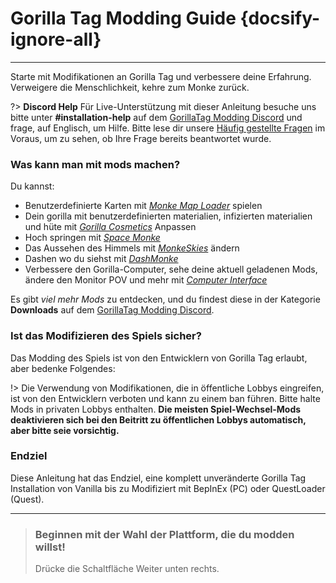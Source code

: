# Gorilla Tag Modding Guide {docsify-ignore-all}
---
Starte mit Modifikationen an Gorilla Tag und verbessere deine Erfahrung.  
Verweigere die Menschlichkeit, kehre zum Monke zurück.

<div class="horizontal bordered" data-ea-publisher="gorillatagmodding-burrito-software" data-ea-type="image" data-ea-manual="true" id="introduction"></div>

?> **Discord Help** Für Live-Unterstützung mit dieser Anleitung besuche uns bitte unter **#installation-help** auf dem [GorillaTag Modding Discord](https://discord.gg/b2MhDBAzTv) und frage, auf Englisch, um Hilfe. Bitte lese dir unsere [Häufig gestellte Fragen](faq) im Voraus, um zu sehen, ob Ihre Frage bereits beantwortet wurde.

### Was kann man mit mods machen?

Du kannst:
- Benutzerdefinierte Karten mit [*Monke Map Loader*](https://monkemaphub.com/) spielen
- Dein gorilla mit benutzerdefinierten materialien, infizierten materialien und hüte mit [*Gorilla Cosmetics*](https://github.com/legoandmars/GorillaCosmetics) Anpassen
- Hoch springen mit [*Space Monke*](https://github.com/legoandmars/SpaceMonke)
- Das Aussehen des Himmels mit [*MonkeSkies*](https://github.com/Raemien/MonkeSkies) ändern
- Dashen wo du siehst mit [*DashMonke*](https://github.com/TrueTamashii/DashMonke)
- Verbessere den Gorilla-Computer, sehe deine aktuell geladenen Mods, ändere den Monitor POV und mehr mit [*Computer Interface*](https://github.com/ToniMacaroni/ComputerInterface)

Es gibt *viel mehr Mods* zu entdecken, und du findest diese in der Kategorie **Downloads** auf dem [GorillaTag Modding Discord](https://discord.gg/b2MhDBAzTv).

### Ist das Modifizieren des Spiels sicher?

Das Modding des Spiels ist von den Entwicklern von Gorilla Tag erlaubt, aber bedenke Folgendes:

!> Die Verwendung von Modifikationen, die in öffentliche Lobbys eingreifen, ist von den Entwicklern verboten und kann zu einem ban führen. Bitte halte Mods in privaten Lobbys enthalten. **Die meisten Spiel-Wechsel-Mods deaktivieren sich bei den Beitritt zu öffentlichen Lobbys automatisch, aber bitte seie vorsichtig.**

### Endziel

Diese Anleitung hat das Endziel, eine komplett unveränderte Gorilla Tag Installation von Vanilla bis zu Modifiziert mit BepInEx (PC) oder QuestLoader (Quest).

---
>
> ### Beginnen mit der Wahl der Plattform, die du modden willst!
> 
> Drücke die Schaltfläche Weiter unten rechts.
